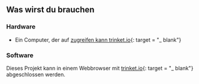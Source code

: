 ## Was wirst du brauchen

### Hardware

+ Ein Computer, der auf [zugreifen kann trinket.io](https://trinket.io){: target = "_ blank"}

### Software

Dieses Projekt kann in einem Webbrowser mit [trinket.io](https://trinket.io){: target = "_ blank"} abgeschlossen werden.